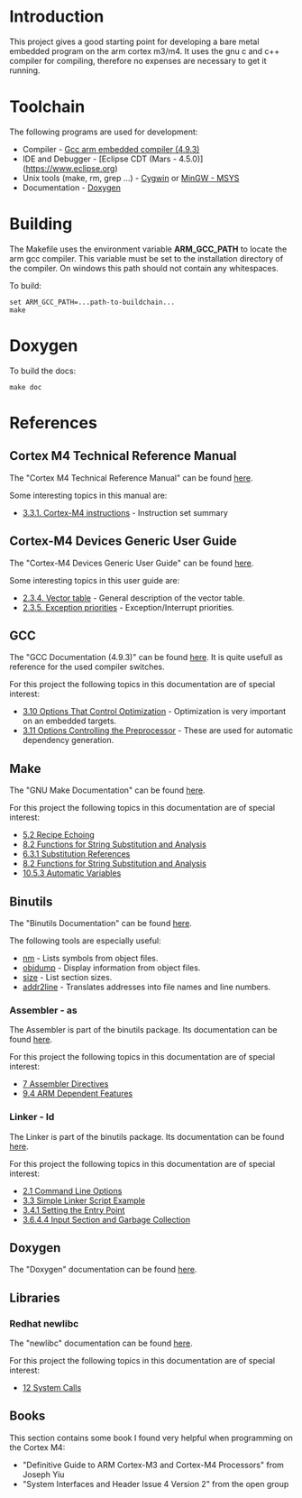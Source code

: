 # Introduction
This project gives a good starting point for developing a bare metal embedded program on the arm cortex m3/m4. 
It uses the gnu c and c++ compiler for compiling, therefore no expenses are necessary to get it running.

# Toolchain
The following programs are used for development:
* Compiler - [Gcc arm embedded compiler (4.9.3)](https://launchpad.net/gcc-arm-embedded) 
* IDE and Debugger - [Eclipse CDT (Mars - 4.5.0)] (https://www.eclipse.org)  
* Unix tools (make, rm, grep ...) - [Cygwin](https://www.cygwin.com/) or [MinGW - MSYS](https://www.cygwin.com/)
* Documentation - [Doxygen](http://www.stack.nl/~dimitri/doxygen/) 

# Building
The Makefile uses the environment variable **ARM_GCC_PATH** to locate the arm gcc compiler. This variable must be set to the installation
directory of the compiler. On windows this path should not contain any whitespaces. 

To build:
```
set ARM_GCC_PATH=...path-to-buildchain...
make
```
# Doxygen
To build the docs:
```
make doc
```
# References
## Cortex M4 Technical Reference Manual 
The "Cortex M4 Technical Reference Manual" can be found [here](http://infocenter.arm.com/help/topic/com.arm.doc.ddi0439b/index.html).

Some interesting topics in this manual are:
* [3.3.1. Cortex-M4 instructions](http://infocenter.arm.com/help/topic/com.arm.doc.ddi0439b/CHDDIGAC.html) - Instruction set summary

## Cortex-M4 Devices Generic User Guide
The "Cortex-M4 Devices Generic User Guide" can be found [here](http://infocenter.arm.com/help/topic/com.arm.doc.dui0553a/index.html).

Some interesting topics in this user guide are:
* [2.3.4. Vector table](http://infocenter.arm.com/help/topic/com.arm.doc.dui0553a/BABIFJFG.html) - General description of the vector table.
* [2.3.5. Exception priorities](http://infocenter.arm.com/help/topic/com.arm.doc.dui0553a/BABICDEB.html) - Exception/Interrupt priorities.

## GCC
The "GCC Documentation (4.9.3)" can be found [here](https://gcc.gnu.org/onlinedocs/gcc-4.9.3/gcc/index.html). It is quite usefull as 
reference for the used compiler switches.

For this project the following topics in this documentation are of special interest:
* [3.10 Options That Control Optimization](https://gcc.gnu.org/onlinedocs/gcc-4.9.3/gcc/Optimize-Options.html#Optimize-Options) - Optimization is very important on an embedded targets.
* [3.11 Options Controlling the Preprocessor](https://gcc.gnu.org/onlinedocs/gcc-4.9.3/gcc/Preprocessor-Options.html#Preprocessor-Options) - These are used for automatic dependency generation.

## Make 
The "GNU Make Documentation" can be found [here](http://www.gnu.org/software/make/manual/html_node/index.html).

For this project the following topics in this documentation are of special interest:
* [5.2 Recipe Echoing](http://www.gnu.org/software/make/manual/make.html#Echoing)
* [8.2 Functions for String Substitution and Analysis](http://www.gnu.org/software/make/manual/html_node/Text-Functions.html#Text-Functions)
* [6.3.1 Substitution References](http://www.gnu.org/software/make/manual/html_node/Substitution-Refs.html#Substitution-Refs)
* [8.2 Functions for String Substitution and Analysis](http://www.gnu.org/software/make/manual/html_node/Text-Functions.html#Text-Functions)
* [10.5.3 Automatic Variables](http://www.gnu.org/software/make/manual/html_node/Automatic-Variables.html)

## Binutils
The "Binutils Documentation" can be found [here](https://sourceware.org/binutils/docs-2.25/binutils/index.html). 

The following tools are especially useful:
* [nm](https://sourceware.org/binutils/docs-2.25/binutils/nm.html#nm) - Lists symbols from object files.
* [objdump](https://sourceware.org/binutils/docs-2.25/binutils/objdump.html#objdump) - Display information from object files.
* [size](https://sourceware.org/binutils/docs-2.25/binutils/size.html#size) - List section sizes.
* [addr2line](https://sourceware.org/binutils/docs-2.25/binutils/addr2line.html#addr2line) -  Translates addresses into file names and line numbers.

### Assembler - as
The Assembler is part of the binutils package. Its documentation can be found [here](https://sourceware.org/binutils/docs-2.25/as/index.html).

For this project the following topics in this documentation are of special interest:
* [7 Assembler Directives](https://sourceware.org/binutils/docs-2.25/as/Pseudo-Ops.html#Pseudo-Ops)
* [9.4 ARM Dependent Features](https://sourceware.org/binutils/docs-2.25/as/ARM_002dDependent.html#ARM_002dDependent)


### Linker - ld
The Linker is part of the binutils package. Its documentation can be found [here](https://sourceware.org/binutils/docs-2.25/ld/index.html).

For this project the following topics in this documentation are of special interest:
* [2.1 Command Line Options](https://sourceware.org/binutils/docs-2.25/ld/Options.html#Options)
* [3.3 Simple Linker Script Example](https://sourceware.org/binutils/docs-2.25/ld/Simple-Example.html#Simple-Example)
* [3.4.1 Setting the Entry Point](https://sourceware.org/binutils/docs-2.25/ld/Entry-Point.html#Entry-Point)
* [3.6.4.4 Input Section and Garbage Collection](https://sourceware.org/binutils/docs-2.25/ld/Input-Section-Keep.html#Input-Section-Keep)

## Doxygen
The "Doxygen" documentation can be found [here](http://www.stack.nl/~dimitri/doxygen/index.html).

## Libraries
### Redhat newlibc
The "newlibc" documentation can be found [here](https://sourceware.org/newlib/libc.html).

For this project the following topics in this documentation are of special interest:
* [12 System Calls](https://sourceware.org/newlib/libc.html#Syscalls)

## Books
This section contains some book I found very helpful when programming on the Cortex M4:
* "Definitive Guide to ARM Cortex-M3 and Cortex-M4 Processors" from Joseph Yiu
* "System Interfaces and Header Issue 4 Version 2" from the open group  
